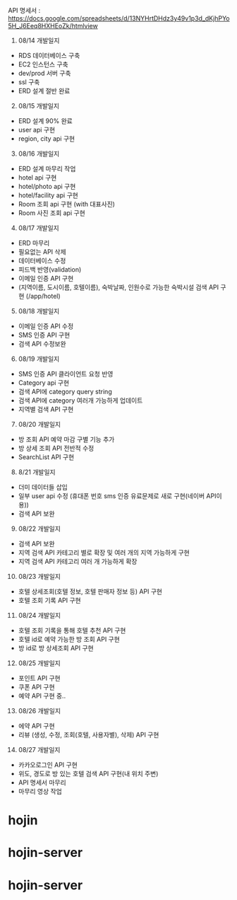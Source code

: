 API 명세서 : 
https://docs.google.com/spreadsheets/d/13NYHrtDHdz3y49v1p3d_dKjhPYo5H_J6Eeq8HXHEoZk/htmlview 


1. 08/14 개발일지
- RDS 데이터베이스 구축
- EC2 인스턴스 구축
- dev/prod 서버 구축
- ssl 구축
- ERD 설계 절반 완료


2. 08/15 개발일지
- ERD 설계 90% 완료
- user api 구현
- region, city api 구현


3. 08/16 개발일지
- ERD 설계 마무리 작업
- hotel api 구현
- hotel/photo api 구현
- hotel/facility api 구현
- Room 조회 api 구현 (with 대표사진)
- Room 사진 조회 api 구현


4. 08/17 개발일지
- ERD 마무리
- 필요없는 API 삭제
- 데이터베이스 수정
- 피드백 반영(validation)
- 이메일 인증 API 구현
- (지역이름, 도시이름, 호텔이름), 숙박날짜, 인원수로 가능한 숙박시설 검색 API 구현 (/app/hotel)
  

5. 08/18 개발일지
- 이메일 인증 API 수정
- SMS 인증 API 구현
- 검색 API 수정보완


6. 08/19 개발일지
- SMS 인증 API 클라이언트 요청 반영
- Category api 구현
- 검색 API에 category query string 
- 검색 API에 category 여러개 가능하게 업데이트
- 지역별 검색 API 구현


7. 08/20 개발일지
- 방 조회 API 예약 마감 구별 기능 추가
- 방 상세 조회 API 전반적 수정
- SearchList API 구현


8. 8/21 개발일지
- 더미 데이터들 삽입
- 일부 user api 수정 (휴대폰 번호 sms 인증 유료문제로 새로 구현(네이버 API이용))
- 검색 API 보완

9. 08/22 개발일지
- 검색 API 보완 
- 지역 검색 API 카테고리 별로 확장 및 여러 개의 지역 가능하게 구현
- 지역 검색 API 카테고리 여러 개 가능하게 확장

10. 08/23 개발일지
- 호텔 상세조회(호텔 정보, 호텔 판매자 정보 등) API 구현
- 호텔 조회 기록 API 구현

11. 08/24 개발일지
- 호텔 조회 기록을 통해 호텔 추천 API 구현
- 호텔 id로 예약 가능한 방 조회 API 구현
- 방 id로 방 상세조회 API 구현

12. 08/25 개발일지
- 포인트 API 구현
- 쿠폰 API 구현
- 예약 API 구현 중..

13. 08/26 개발일지
- 에약 API 구현
- 리뷰 (생성, 수정, 조회(호텔, 사용자별), 삭제) API 구현

14. 08/27 개발일지
- 카카오로그인 API 구현
- 위도, 경도로 방 있는 호텔 검색 API 구현(내 위치 주변)
- API 명세서 마무리
- 마무리 영상 작업
# hojin
# hojin-server
# hojin-server
